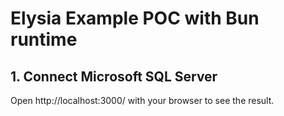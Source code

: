 # Elysia Example POC with Bun runtime

## 1. Connect Microsoft SQL Server


Open http://localhost:3000/ with your browser to see the result.